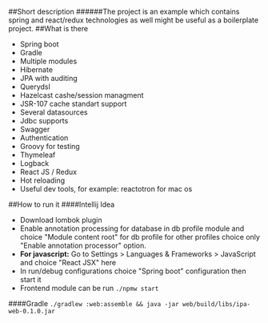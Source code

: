 ##Short description
######The project is an example which contains spring and react/redux technologies as well might be useful as a boilerplate project.
##What is there
* Spring boot
* Gradle
* Multiple modules
* Hibernate
* JPA with auditing
* Querydsl
* Hazelcast cashe/session managment
* JSR-107 cache standart support
* Several datasources
* Jdbc supports
* Swagger
* Authentication
* Groovy for testing
* Thymeleaf
* Logback
* React JS / Redux
* Hot reloading
* Useful dev tools, for example: reactotron for mac os
 
##How to run it
####Intellij Idea
* Download lombok plugin
* Enable annotation processing for database in db profile module and choice "Module content root" for db profile for other profiles choice only "Enable annotation processor" option. 
* __For javascript:__ Go to Settings > Languages & Frameworks > JavaScript and choice "React JSX" here
* In run/debug configurations choice "Spring boot" configuration then start it
*  Frontend module can be run `./npmw start`

####Gradle
`./gradlew :web:assemble && java -jar web/build/libs/ipa-web-0.1.0.jar `
